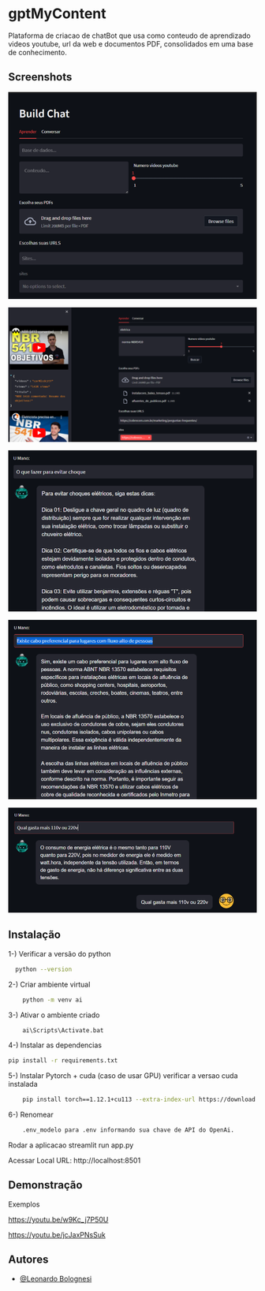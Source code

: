 
# gptMyContent

Plataforma de criacao de chatBot que usa como conteudo de aprendizado videos youtube, url da web e documentos PDF, consolidados em uma base de conhecimento.


## Screenshots

![App Screenshot](https://github.com/leonardonhesi/gptMyContent/blob/main/exemplos/tela_01.png?raw=true)

![App Screenshot](https://github.com/leonardonhesi/gptMyContent/blob/main/exemplos/tela_02.png?raw=true)

![App Screenshot](https://github.com/leonardonhesi/gptMyContent/blob/main/exemplos/chat01.png?raw=true)

![App Screenshot](https://github.com/leonardonhesi/gptMyContent/blob/main/exemplos/chat02.png?raw=true)

![App Screenshot](https://github.com/leonardonhesi/gptMyContent/blob/main/exemplos/chat3.png?raw=true)


## Instalação

1-) Verificar a versão do python
```bash
  python --version
```
2-) Criar ambiente virtual
```bash
    python -m venv ai
```
3-) Ativar o ambiente criado
```bash
    ai\Scripts\Activate.bat
```
4-) Instalar as dependencias
 ```bash
pip install -r requirements.txt
```
5-) Instalar Pytorch + cuda (caso de usar GPU) verificar a versao cuda instalada
```bash
    pip install torch==1.12.1+cu113 --extra-index-url https://download.pytorch.org/whl/cu113
```
6-) Renomear 
```bash
    .env_modelo para .env informando sua chave de API do OpenAi.
```


Rodar a aplicacao
streamlit run app.py

Acessar
Local URL: http://localhost:8501


    
## Demonstração

Exemplos

https://youtu.be/w9Kc_j7P50U

https://youtu.be/jcJaxPNsSuk

## Autores

- [@Leonardo Bolognesi](https://github.com/leonardonhesi)

